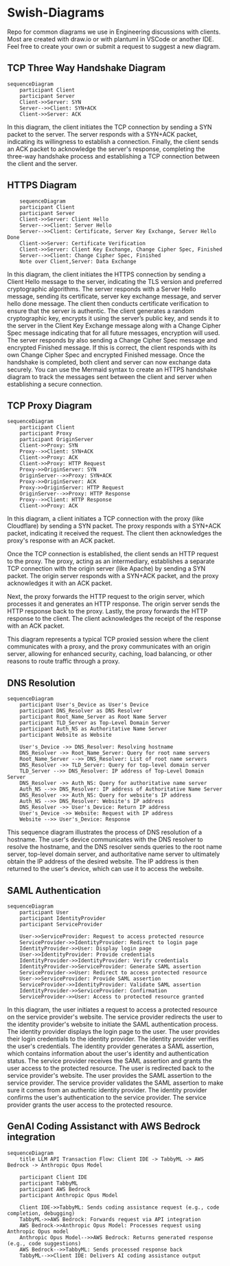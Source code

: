 # Swish-Diagrams
Repo for common diagrams we use in Engineering discussions with clients.  Most are created with draw.io or with plantuml in VSCode or another IDE.  Feel free to create your own or submit a request to suggest a new diagram.

## TCP Three Way Handshake Diagram

```mermaid
sequenceDiagram
    participant Client
    participant Server
    Client->>Server: SYN
    Server-->>Client: SYN+ACK
    Client->>Server: ACK
```

In this diagram, the client initiates the TCP connection by sending a SYN packet to the server. 
The server responds with a SYN+ACK packet, indicating its willingness to establish a connection. 
Finally, the client sends an ACK packet to acknowledge the server's response, completing the three-way handshake process and establishing a TCP connection between the client and the server.

## HTTPS Diagram

```mermaid
    sequenceDiagram
    participant Client
    participant Server
    Client->>Server: Client Hello
    Server-->>Client: Server Hello
    Server-->>Client: Certificate, Server Key Exchange, Server Hello Done
    Client->>Server: Certificate Verification
    Client->>Server: Client Key Exchange, Change Cipher Spec, Finished
    Server-->>Client: Change Cipher Spec, Finished
    Note over Client,Server: Data Exchange
```

In this diagram, the client initiates the HTTPS connection by sending a Client Hello message to the server, indicating the TLS version and preferred cryptographic algorithms. The server responds with a Server Hello message, sending its certificate, server key exchange message, and server hello done message. 
The client then conducts certificate verification to ensure that the server is authentic. The client generates a random cryptographic key, encrypts it using the server’s public key, and sends it to the server in the Client Key Exchange message along with a Change Cipher Spec message indicating that for all future messages, encryption will used. 
The server responds by also sending a Change Cipher Spec message and encrypted Finished message. If this is correct, the client responds with its own Change Cipher Spec and encrypted Finished message. Once the handshake is completed, both client and server can now exchange data securely. 
You can use the Mermaid syntax to create an HTTPS handshake diagram to track the messages sent between the client and server when establishing a secure connection.

## TCP Proxy Diagram

```mermaid
sequenceDiagram
    participant Client
    participant Proxy
    participant OriginServer
    Client->>Proxy: SYN
    Proxy-->>Client: SYN+ACK
    Client->>Proxy: ACK
    Client->>Proxy: HTTP Request
    Proxy->>OriginServer: SYN
    OriginServer-->>Proxy: SYN+ACK
    Proxy->>OriginServer: ACK
    Proxy->>OriginServer: HTTP Request
    OriginServer-->>Proxy: HTTP Response
    Proxy-->>Client: HTTP Response
    Client->>Proxy: ACK
```

In this diagram, a client initiates a TCP connection with the proxy (like Cloudflare) by sending a SYN packet. The proxy responds with a SYN+ACK packet, indicating it received the request. The client then acknowledges the proxy's response with an ACK packet. 

Once the TCP connection is established, the client sends an HTTP request to the proxy. The proxy, acting as an intermediary, establishes a separate TCP connection with the origin server (like Apache) by sending a SYN packet. The origin server responds with a SYN+ACK packet, and the proxy acknowledges it with an ACK packet.

Next, the proxy forwards the HTTP request to the origin server, which processes it and generates an HTTP response. The origin server sends the HTTP response back to the proxy. Lastly, the proxy forwards the HTTP response to the client. The client acknowledges the receipt of the response with an ACK packet.

This diagram represents a typical TCP proxied session where the client communicates with a proxy, and the proxy communicates with an origin server, allowing for enhanced security, caching, load balancing, or other reasons to route traffic through a proxy.

## DNS Resolution

```mermaid
sequenceDiagram
    participant User's_Device as User's Device
    participant DNS_Resolver as DNS Resolver
    participant Root_Name_Server as Root Name Server
    participant TLD_Server as Top-Level Domain Server
    participant Auth_NS as Authoritative Name Server
    participant Website as Website

    User's_Device ->> DNS_Resolver: Resolving hostname
    DNS_Resolver ->> Root_Name_Server: Query for root name servers
    Root_Name_Server -->> DNS_Resolver: List of root name servers
    DNS_Resolver ->> TLD_Server: Query for top-level domain server
    TLD_Server -->> DNS_Resolver: IP address of Top-Level Domain Server
    DNS_Resolver ->> Auth_NS: Query for authoritative name server
    Auth_NS -->> DNS_Resolver: IP address of Authoritative Name Server
    DNS_Resolver ->> Auth_NS: Query for website's IP address
    Auth_NS -->> DNS_Resolver: Website's IP address
    DNS_Resolver ->> User's_Device: Return IP address
    User's_Device ->> Website: Request with IP address
    Website -->> User's_Device: Response
```

This sequence diagram illustrates the process of DNS resolution of a hostname. The user's device communicates with the DNS resolver to resolve the hostname, and the DNS resolver sends queries to the root name server, top-level domain server, and authoritative name server to ultimately obtain the IP address of the desired website. The IP address is then returned to the user's device, which can use it to access the website.




## SAML Authentication

```mermaid
sequenceDiagram
    participant User
    participant IdentityProvider
    participant ServiceProvider

    User->>ServiceProvider: Request to access protected resource
    ServiceProvider->>IdentityProvider: Redirect to login page
    IdentityProvider->>User: Display login page
    User->>IdentityProvider: Provide credentials
    IdentityProvider->>IdentityProvider: Verify credentials
    IdentityProvider->>ServiceProvider: Generate SAML assertion
    ServiceProvider->>User: Redirect to access protected resource
    User->>ServiceProvider: Provide SAML assertion
    ServiceProvider->>IdentityProvider: Validate SAML assertion
    IdentityProvider->>ServiceProvider: Confirmation
    ServiceProvider->>User: Access to protected resource granted
```

In this diagram, the user initiates a request to access a protected resource on the service provider's website.
The service provider redirects the user to the identity provider's website to initiate the SAML authentication process.
The identity provider displays the login page to the user.
The user provides their login credentials to the identity provider.
The identity provider verifies the user's credentials.
The identity provider generates a SAML assertion, which contains information about the user's identity and authentication status.
The service provider receives the SAML assertion and grants the user access to the protected resource.
The user is redirected back to the service provider's website.
The user provides the SAML assertion to the service provider.
The service provider validates the SAML assertion to make sure it comes from an authentic identity provider.
The identity provider confirms the user's authentication to the service provider.
The service provider grants the user access to the protected resource.




## GenAI Coding Assistanct with AWS Bedrock integration

```mermaid
sequenceDiagram
    title LLM API Transaction Flow: Client IDE -> TabbyML -> AWS Bedrock -> Anthropic Opus Model

    participant Client IDE
    participant TabbyML
    participant AWS Bedrock
    participant Anthropic Opus Model

    Client IDE->>TabbyML: Sends coding assistance request (e.g., code completion, debugging)
    TabbyML->>AWS Bedrock: Forwards request via API integration
    AWS Bedrock->>Anthropic Opus Model: Processes request using Anthropic Opus model
    Anthropic Opus Model-->>AWS Bedrock: Returns generated response (e.g., code suggestions)
    AWS Bedrock-->>TabbyML: Sends processed response back
    TabbyML-->>Client IDE: Delivers AI coding assistance output
